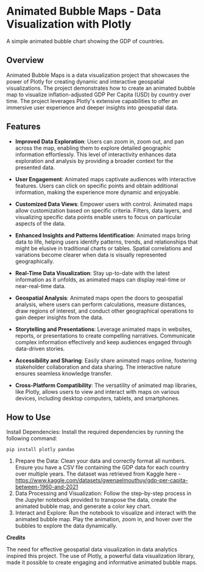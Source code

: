 # Animated Bubble Maps - Data Visualization with Plotly
A simple animated bubble chart showing the GDP of countries. 

## Overview
Animated Bubble Maps is a data visualization project that showcases the power of Plotly for creating dynamic and interactive geospatial visualizations. The project demonstrates how to create an animated bubble map to visualize inflation-adjusted GDP Per Capita (USD) by country over time. The project leverages Plotly's extensive capabilities to offer an immersive user experience and deeper insights into geospatial data.

## Features
- **Improved Data Exploration**: Users can zoom in, zoom out, and pan across the map, enabling them to explore detailed geographic information effortlessly. This level of interactivity enhances data exploration and analysis by providing a broader context for the presented data.

- **User Engagement**: Animated maps captivate audiences with interactive features. Users can click on specific points and obtain additional information, making the experience more dynamic and enjoyable.

- **Customized Data Views**: Empower users with control. Animated maps allow customization based on specific criteria. Filters, data layers, and visualizing specific data points enable users to focus on particular aspects of the data.

- **Enhanced Insights and Patterns Identification**: Animated maps bring data to life, helping users identify patterns, trends, and relationships that might be elusive in traditional charts or tables. Spatial correlations and variations become clearer when data is visually represented geographically.

- **Real-Time Data Visualization**: Stay up-to-date with the latest information as it unfolds, as animated maps can display real-time or near-real-time data.

- **Geospatial Analysis**: Animated maps open the doors to geospatial analysis, where users can perform calculations, measure distances, draw regions of interest, and conduct other geographical operations to gain deeper insights from the data.

- **Storytelling and Presentations**: Leverage animated maps in websites, reports, or presentations to create compelling narratives. Communicate complex information effectively and keep audiences engaged through data-driven stories.

- **Accessibility and Sharing**: Easily share animated maps online, fostering stakeholder collaboration and data sharing. The interactive nature ensures seamless knowledge transfer.

- **Cross-Platform Compatibility**: The versatility of animated map libraries, like Plotly, allows users to view and interact with maps on various devices, including desktop computers, tablets, and smartphones.

## How to Use
Install Dependencies: Install the required dependencies by running the following command:

```pip install plotly pandas```

1. Prepare the Data: Clean your data and correctly format all numbers. Ensure you have a CSV file containing the GDP data for each country over multiple years. The dataset was retrieved from Kaggle here - https://www.kaggle.com/datasets/gwenaelmouthuy/gdp-per-capita-between-1960-and-2021
2. Data Processing and Visualization: Follow the step-by-step process in the Jupyter notebook provided to transpose the data, create the animated bubble map, and generate a color key chart.
3. Interact and Explore: Run the notebook to visualize and interact with the animated bubble map. Play the animation, zoom in, and hover over the bubbles to explore the data dynamically.

***Credits***

The need for effective geospatial data visualization in data analytics inspired this project. The use of Plotly, a powerful data visualization library, made it possible to create engaging and informative animated bubble maps.
